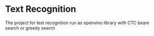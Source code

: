 # Text Recognition
The project for text recognition run as openvino library with CTC beam search or greedy search
